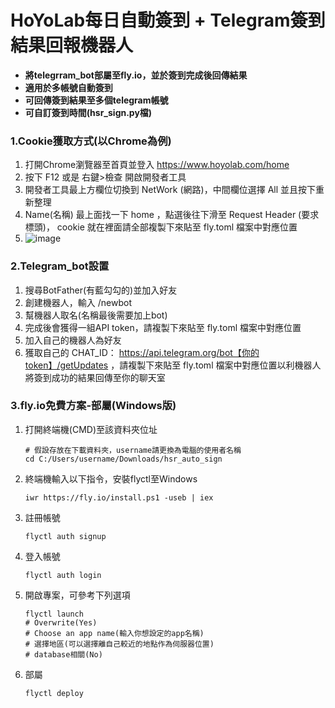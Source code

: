 # HoYoLab每日自動簽到 + Telegram簽到結果回報機器人
* **將telegrram_bot部屬至fly.io，並於簽到完成後回傳結果**
* **適用於多帳號自動簽到**
* **可回傳簽到結果至多個telegram帳號**
* **可自訂簽到時間(hsr_sign.py檔)**

### 1.Cookie獲取方式(以Chrome為例)
1. 打開Chrome瀏覽器至首頁並登入
https://www.hoyolab.com/home
2. 按下 F12 或是 右鍵>檢查 開啟開發者工具
3. 開發者工具最上方欄位切換到 NetWork (網路)，中間欄位選擇 All 並且按下重新整理
4. Name(名稱) 最上面找一下 home ，點選後往下滑至 Request Header (要求標頭)， cookie 就在裡面請全部複製下來貼至 fly.toml 檔案中對應位置
5. ![image](https://github.com/Pikao777/hsr_auto_sign/blob/main/md_photo/cookie_01.jpg)

### 2.Telegram_bot設置
1. 搜尋BotFather(有藍勾勾的)並加入好友
2. 創建機器人，輸入 /newbot
3. 幫機器人取名(名稱最後需要加上bot)
4. 完成後會獲得一組API token，請複製下來貼至 fly.toml 檔案中對應位置
5. 加入自己的機器人為好友
6. 獲取自己的 CHAT_ID： https://api.telegram.org/bot【你的token】/getUpdates ，請複製下來貼至 fly.toml 檔案中對應位置以利機器人將簽到成功的結果回傳至你的聊天室

### 3.fly.io免費方案-部屬(Windows版)
1. 打開終端機(CMD)至該資料夾位址

    ```
    # 假設存放在下載資料夾，username請更換為電腦的使用者名稱
    cd C:/Users/username/Downloads/hsr_auto_sign
    ```
2. 終端機輸入以下指令，安裝flyctl至Windows

    ```
    iwr https://fly.io/install.ps1 -useb | iex
    ```
3. 註冊帳號

    ```
    flyctl auth signup
    ```
4. 登入帳號

    ```
    flyctl auth login
    ```
5. 開啟專案，可參考下列選項

    ```
    flyctl launch
    # Overwrite(Yes)
    # Choose an app name(輸入你想設定的app名稱)
    # 選擇地區(可以選擇離自己較近的地點作為伺服器位置)
    # database相關(No)
    ```
6. 部屬

    ```
    flyctl deploy
    ```
